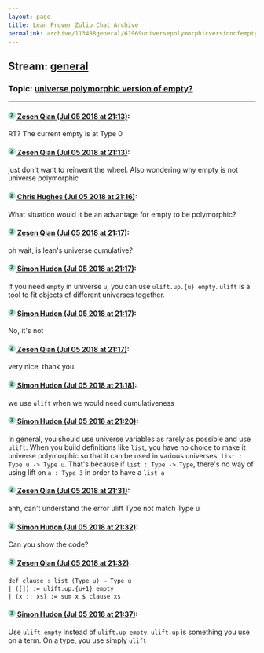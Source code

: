 ```yaml
---
layout: page
title: Lean Prover Zulip Chat Archive 
permalink: archive/113488general/61969universepolymorphicversionofempty.html
---
```


## Stream: [general](index.html)
### Topic: [universe polymorphic version of empty?](61969universepolymorphicversionofempty.html)

---

#### [![Click to go to Zulip](../../assets/img/zulip2.png) Zesen Qian (Jul 05 2018 at 21:13)](https://leanprover.zulipchat.com/#narrow/stream/113488-general/topic/universe%20polymorphic%20version%20of%20empty%3F/near/129158168):
RT? The current empty is at Type 0

#### [![Click to go to Zulip](../../assets/img/zulip2.png) Zesen Qian (Jul 05 2018 at 21:13)](https://leanprover.zulipchat.com/#narrow/stream/113488-general/topic/universe%20polymorphic%20version%20of%20empty%3F/near/129158198):
just don't want to reinvent the wheel.
Also wondering why empty is not universe polymorphic

#### [![Click to go to Zulip](../../assets/img/zulip2.png) Chris Hughes (Jul 05 2018 at 21:16)](https://leanprover.zulipchat.com/#narrow/stream/113488-general/topic/universe%20polymorphic%20version%20of%20empty%3F/near/129158379):
What situation would it be an advantage for empty to be polymorphic?

#### [![Click to go to Zulip](../../assets/img/zulip2.png) Zesen Qian (Jul 05 2018 at 21:17)](https://leanprover.zulipchat.com/#narrow/stream/113488-general/topic/universe%20polymorphic%20version%20of%20empty%3F/near/129158418):
oh wait, is lean's universe cumulative?

#### [![Click to go to Zulip](../../assets/img/zulip2.png) Simon Hudon (Jul 05 2018 at 21:17)](https://leanprover.zulipchat.com/#narrow/stream/113488-general/topic/universe%20polymorphic%20version%20of%20empty%3F/near/129158419):
If you need `empty` in universe `u`, you can use `ulift.up.{u} empty`. `ulift` is a tool to fit objects of different universes together.

#### [![Click to go to Zulip](../../assets/img/zulip2.png) Simon Hudon (Jul 05 2018 at 21:17)](https://leanprover.zulipchat.com/#narrow/stream/113488-general/topic/universe%20polymorphic%20version%20of%20empty%3F/near/129158425):
No, it's not

#### [![Click to go to Zulip](../../assets/img/zulip2.png) Zesen Qian (Jul 05 2018 at 21:17)](https://leanprover.zulipchat.com/#narrow/stream/113488-general/topic/universe%20polymorphic%20version%20of%20empty%3F/near/129158429):
very nice, thank you.

#### [![Click to go to Zulip](../../assets/img/zulip2.png) Simon Hudon (Jul 05 2018 at 21:18)](https://leanprover.zulipchat.com/#narrow/stream/113488-general/topic/universe%20polymorphic%20version%20of%20empty%3F/near/129158469):
we use `ulift` when we would need cumulativeness

#### [![Click to go to Zulip](../../assets/img/zulip2.png) Simon Hudon (Jul 05 2018 at 21:20)](https://leanprover.zulipchat.com/#narrow/stream/113488-general/topic/universe%20polymorphic%20version%20of%20empty%3F/near/129158575):
In general, you should use universe variables as rarely as possible and use `ulift`. When you build definitions like `list`, you have no choice to make it universe polymorphic so that it can be used in various universes: `list : Type u -> Type u`. That's because if `list : Type -> Type`, there's no way of using lift on `a : Type 3` in order to have a `list a`

#### [![Click to go to Zulip](../../assets/img/zulip2.png) Zesen Qian (Jul 05 2018 at 21:31)](https://leanprover.zulipchat.com/#narrow/stream/113488-general/topic/universe%20polymorphic%20version%20of%20empty%3F/near/129159229):
ahh, can't understand the error
ulift Type 
not match 
Type u

#### [![Click to go to Zulip](../../assets/img/zulip2.png) Simon Hudon (Jul 05 2018 at 21:32)](https://leanprover.zulipchat.com/#narrow/stream/113488-general/topic/universe%20polymorphic%20version%20of%20empty%3F/near/129159286):
Can you show the code?

#### [![Click to go to Zulip](../../assets/img/zulip2.png) Zesen Qian (Jul 05 2018 at 21:32)](https://leanprover.zulipchat.com/#narrow/stream/113488-general/topic/universe%20polymorphic%20version%20of%20empty%3F/near/129159295):
```
def clause : list (Type u) → Type u
| ([]) := ulift.up.{u+1} empty
| (x :: xs) := sum x $ clause xs
```

#### [![Click to go to Zulip](../../assets/img/zulip2.png) Simon Hudon (Jul 05 2018 at 21:37)](https://leanprover.zulipchat.com/#narrow/stream/113488-general/topic/universe%20polymorphic%20version%20of%20empty%3F/near/129159557):
Use `ulift empty` instead of `ulift.up empty`. `ulift.up` is something you use on a term. On a type, you use simply `ulift`

